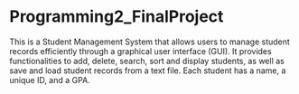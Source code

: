 # Programming2_FinalProject
This is a Student Management System that allows users to manage student records efficiently through a
graphical user interface (GUI). It provides functionalities to add, delete, search, sort and display
students, as well as save and load student records from a text file. Each student has a name, a
unique ID, and a GPA.
